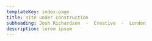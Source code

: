 ```yaml
---
templateKey: index-page
title: site under construction
subheading: Josh Richardson  -  Creative  -  London
description: lorem ipsum
---
```


